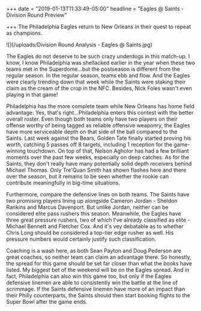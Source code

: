 +++
date = "2019-01-13T11:33:49-05:00"
headline = "Eagles @ Saints - Division Round Preview"

+++
The Philadelphia Eagles return to New Orleans in their quest to repeat as champions.

![](/uploads/Division Round Analysis - Eagles @ Saints.jpg)

The Eagles do not deserve to be such crazy underdogs in this match-up.  I know, I know Philadelphia was shellacked earlier in the year when these two teams met in the Superdome...but the postseason is different from the regular season. In the regular season, teams ebb and flow. And the Eagles were clearly trending down that week while the Saints were staking their claim as the cream of the crop in the NFC. Besides, Nick Foles wasn't even playing in that game!

Philadelphia has the more complete team while New Orleans has home field advantage. Yes, that's right...Philadelphia enters this contest with the better overall roster. Even though both teams only have two players on their offense worthy of being tagged as reliable offensive weaponry, the Eagles have more serviceable depth on that side of the ball compared to the Saints. Last week against the Bears, Golden Tate finally started proving his worth, catching 5 passes off 8 targets, including 1 reception for the game-winning touchdown. On top of that, Nelson Agholor has had a few brilliant moments over the past few weeks, especially on deep catches. As for the Saints, they don't really have many potentially solid depth receivers behind Michael Thomas. Only Tre'Quan Smith has shown flashes here and there over the season, but it remains to be seen whether the rookie can contribute meaningfully in big-time situations.

Furthermore, compare the defensive lines on both teams. The Saints have two promising players lining up alongside Cameron Jordan - Sheldon Rankins and Marcus Davenport. But unlike Jordan, neither can be considered elite pass rushers this season. Meanwhile, the Eagles have three great pressure rushers, two of which I've already classified as elite - Michael Bennett and Fletcher Cox. And it's vey debatable as to whether Chris Long should be considered a top-tier edge rusher as well. His pressure numbers would certainly justify such classification.

Coaching is a wash here, as both Sean Payton and Doug Pederson are great coaches, so neither team can claim an advantage there. So honestly, the spread for this game should be set far closer than what the books have listed. My biggest bet of the weekend will be on the Eagles spread. And in fact, Philadelphia can also win this game too, but only if the Eagles defensive linemen are able to consistently win the battle at the line of scrimmage. If the Saints defensive linemen have more of an impact than their Philly counterparts, the Saints should then start booking flights to the Super Bowl after the game ends. 